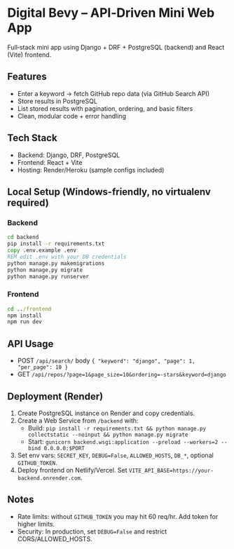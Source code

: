 # Digital Bevy – API‑Driven Mini Web App

Full‑stack mini app using Django + DRF + PostgreSQL (backend) and React (Vite) frontend.

## Features
- Enter a keyword → fetch GitHub repo data (via GitHub Search API)
- Store results in PostgreSQL
- List stored results with pagination, ordering, and basic filters
- Clean, modular code + error handling

## Tech Stack
- Backend: Django, DRF, PostgreSQL
- Frontend: React + Vite
- Hosting: Render/Heroku (sample configs included)

## Local Setup (Windows-friendly, no virtualenv required)

### Backend
```cmd
cd backend
pip install -r requirements.txt
copy .env.example .env
REM edit .env with your DB credentials
python manage.py makemigrations
python manage.py migrate
python manage.py runserver
```

### Frontend
```cmd
cd ../frontend
npm install
npm run dev
```

## API Usage
- POST `/api/search/` body `{ "keyword": "django", "page": 1, "per_page": 10 }`
- GET  `/api/repos/?page=1&page_size=10&ordering=-stars&keyword=django`

## Deployment (Render)
1. Create PostgreSQL instance on Render and copy credentials.
2. Create a Web Service from `/backend` with:
   - Build: `pip install -r requirements.txt && python manage.py collectstatic --noinput && python manage.py migrate`
   - Start: `gunicorn backend.wsgi:application --preload --workers=2 --bind 0.0.0.0:$PORT`
3. Set env vars: `SECRET_KEY`, `DEBUG=False`, `ALLOWED_HOSTS`, `DB_*`, optional `GITHUB_TOKEN`.
4. Deploy frontend on Netlify/Vercel. Set `VITE_API_BASE=https://your-backend.onrender.com`.

## Notes
- Rate limits: without `GITHUB_TOKEN` you may hit 60 req/hr. Add token for higher limits.
- Security: In production, set `DEBUG=False` and restrict CORS/ALLOWED_HOSTS.
